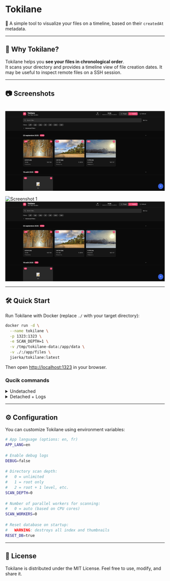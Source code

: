# Tokilane  
📂 A simple tool to visualize your files on a timeline, based on their `createdAt` metadata.

---

## 🚀 Why Tokilane?
Tokilane helps you **see your files in chronological order**.  
It scans your directory and provides a timeline view of file creation dates.
It may be useful to inspect remote files on a SSH session.

---

## 📷 Screenshots
<div align="center" width="100%">
    <img src="./docs/screenshots/t1.png" width="512" alt="" />
    <img src="./docs/screenshots/t2.png" width="512" alt="" />
</div>

![Screenshot 1](./docs/screenshots/t1.png)
![Screenshot 2](./docs/screenshots/t2.png)

---

## 🛠️ Quick Start
Run Tokilane with Docker (replace `./` with your target directory):

```bash
docker run -d \
  --name tokilane \
  -p 1323:1323 \
  -e SCAN_DEPTH=1 \
  -v /tmp/tokilane-data:/app/data \
  -v ./:/app/files \
  jierka/tokilane:latest
```

Then open [http://localhost:1323](http://localhost:1323) in your browser.

### Qucik commands

<details>
  <summary>Undetached</summary>
  
```bash
docker rm tokilane -f ; docker run \
--name tokilane \
-p 1323:1323 \
-e SCAN_DEPTH=1 \
-v /tmp/tokilane-data:/app/data \
-v ./:/app/files \
jierka/tokilane:latest
```
  
</details>

<details>
  <summary>Detached + Logs</summary>
  
```bash
docker rm tokilane -f ; docker run -d \
--name tokilane \
-p 1323:1323 \
-e SCAN_DEPTH=1 \
-v /tmp/tokilane-data:/app/data \
-v ./:/app/files \
jierka/tokilane:latest ; docker logs tokilane -f
```

</details>

---
## ⚙️ Configuration
You can customize Tokilane using environment variables:

```bash
# App language (options: en, fr)
APP_LANG=en

# Enable debug logs
DEBUG=false

# Directory scan depth:
#   0 = unlimited
#   1 = root only
#   2 = root + 1 level, etc.
SCAN_DEPTH=0

# Number of parallel workers for scanning:
#   0 = auto (based on CPU cores)
SCAN_WORKERS=0

# Reset database on startup:
#   WARNING: destroys all index and thumbnails
RESET_DB=true
```

---
## 📄 License
Tokilane is distributed under the MIT License.
Feel free to use, modify, and share it.
